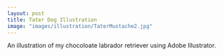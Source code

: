 ```yaml
---
layout: post
title: Tater Dog Illustration
image: "images/illustration/TaterMustache2.jpg"
---
```

An illustration of my chocoloate labrador retriever using Adobe Illustrator.